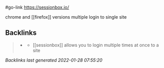 #go-link https://sessionbox.io/

chrome and [[firefox]] versions
multiple login to single site

## Backlinks

> - [](2020-12-31.md)
>   - [[sessionbox]]  allows you to login multiple times at once to a site

_Backlinks last generated 2022-01-28 07:55:20_
